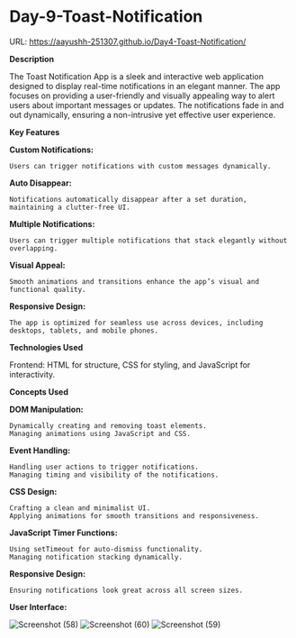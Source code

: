 # Day-9-Toast-Notification

URL: https://aayushh-251307.github.io/Day4-Toast-Notification/



******Description******


The Toast Notification App is a sleek and interactive web application designed to display real-time notifications in an elegant manner. The app focuses on providing a user-friendly and visually appealing way to alert users about important messages or updates. The notifications fade in and out dynamically, ensuring a non-intrusive yet effective user experience.



******Key Features******


****Custom Notifications:****

    Users can trigger notifications with custom messages dynamically.

****Auto Disappear:****

    Notifications automatically disappear after a set duration, maintaining a clutter-free UI.

****Multiple Notifications:****

    Users can trigger multiple notifications that stack elegantly without overlapping.

****Visual Appeal:****

    Smooth animations and transitions enhance the app’s visual and functional quality.

****Responsive Design:****

    The app is optimized for seamless use across devices, including desktops, tablets, and mobile phones.



******Technologies Used******

Frontend: HTML for structure, CSS for styling, and JavaScript for interactivity.


******Concepts Used******

****DOM Manipulation:****

    Dynamically creating and removing toast elements.
    Managing animations using JavaScript and CSS.
****Event Handling:****

    Handling user actions to trigger notifications.
    Managing timing and visibility of the notifications.
****CSS Design:****

    Crafting a clean and minimalist UI.
    Applying animations for smooth transitions and responsiveness.
****JavaScript Timer Functions:****

    Using setTimeout for auto-dismiss functionality.
    Managing notification stacking dynamically.
****Responsive Design:****

    Ensuring notifications look great across all screen sizes.





******User Interface:******


![Screenshot (58)](https://github.com/user-attachments/assets/4957592a-57ac-4fc8-925c-eeeaedd2ce42)
![Screenshot (60)](https://github.com/user-attachments/assets/acdb7d88-b6f6-4272-b700-89a86261c36e)
![Screenshot (59)](https://github.com/user-attachments/assets/d8c707a9-b1ff-4398-bdf7-e4322045f142)


